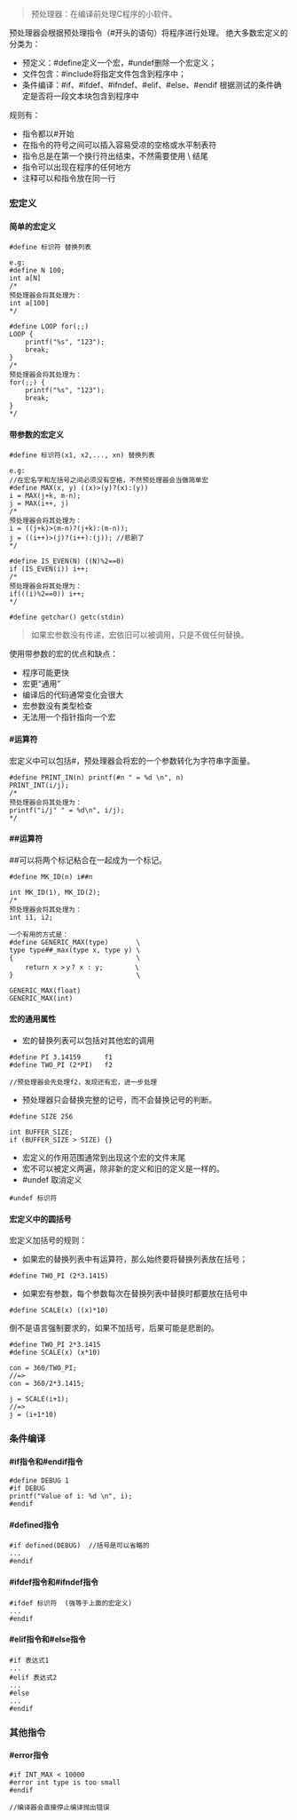 <!--
author: 刘青
date: 2017-2-3
title: 预处理器
type: note
source: C语言程序设计：现代方法-预处理器
tags: 
category: clang/c_programming
status: publish
summary: 
-->

> 预处理器：在编译前处理C程序的小软件。

预处理器会根据预处理指令（#开头的语句）将程序进行处理。
绝大多数宏定义的分类为：
- 预定义：#define定义一个宏，#undef删除一个宏定义；
- 文件包含：#include将指定文件包含到程序中；
- 条件编译：#if、#ifdef、#ifndef、#elif、#else、#endif 根据测试的条件确定是否将一段文本块包含到程序中

规则有：
- 指令都以#开始
- 在指令的符号之间可以插入容易受凉的空格或水平制表符
- 指令总是在第一个换行符出结束，不然需要使用 \ 结尾
- 指令可以出现在程序的任何地方
- 注释可以和指令放在同一行

### 宏定义
#### 简单的宏定义
```
#define 标识符 替换列表

e.g:
#define N 100;
int a[N]
/*
预处理器会将其处理为：
int a[100]
*/

#define LOOP for(;;)
LOOP {
    printf("%s", "123");
    break;    
}
/*
预处理器会将其处理为：
for(;;) {
    printf("%s", "123");
    break;    
}
*/
```

#### 带参数的宏定义

```
#define 标识符(x1, x2,..., xn) 替换列表

e.g:
//在宏名字和左括号之间必须没有空格，不然预处理器会当做简单宏
#define MAX(x, y) ((x)>(y)?(x):(y))
i = MAX(j+k, m-n);
j = MAX(i++, j)
/*
预处理器会将其处理为： 
i = ((j+k)>(m-n)?(j+k):(m-n));
j = ((i++)>(j)?(i++):(j)); //悲剧了
*/

#define IS_EVEN(N) ((N)%2==0)
if (IS_EVEN(i)) i++;
/*
预处理器会将其处理为：
if(((i)%2==0)) i++;
*/

#define getchar() getc(stdin)
```

> 如果宏参数没有传递，宏依旧可以被调用，只是不做任何替换。

使用带参数的宏的优点和缺点：
- 程序可能更快
- 宏更“通用”
- 编译后的代码通常变化会很大
- 宏参数没有类型检查
- 无法用一个指针指向一个宏

#### \#运算符
宏定义中可以包括#，预处理器会将宏的一个参数转化为字符串字面量。
```
#define PRINT_IN(n) printf(#n " = %d \n", n)
PRINT_INT(i/j);
/*
预处理器会将其处理为：
printf("i/j" " = %d\n", i/j);
*/
```

#### \#\#运算符
\#\#可以将两个标记粘合在一起成为一个标记。

```
#define MK_ID(n) i##n

int MK_ID(1), MK_ID(2);
/*
预处理器会将其处理为：
int i1, i2;

一个有用的方式是：
#define GENERIC_MAX(type)       \
type type##_max(type x, type y) \
{                               \
    return x >ｙ? x : y;        \
}                               \

GENERIC_MAX(float)
GENERIC_MAX(int)
```

#### 宏的通用属性
- 宏的替换列表可以包括对其他宏的调用

```
#define PI 3.14159      f1
#define TWO_PI (2*PI)   f2

//预处理器会先处理f2，发现还有宏，进一步处理
```

- 预处理器只会替换完整的记号，而不会替换记号的判断。

```
#define SIZE 256

int BUFFER_SIZE;
if (BUFFER_SIZE > SIZE) {}
```

- 宏定义的作用范围通常到出现这个宏的文件末尾
- 宏不可以被定义两遍，除非新的定义和旧的定义是一样的。
- #undef 取消定义
```
#undef 标识符
```

#### 宏定义中的圆括号 
宏定义加括号的规则：
- 如果宏的替换列表中有运算符，那么始终要将替换列表放在括号；
```
#define TWO_PI (2*3.1415)
```
- 如果宏有参数，每个参数每次在替换列表中替换时都要放在括号中
```
#define SCALE(x) ((x)*10)
```

倒不是语言强制要求的，如果不加括号，后果可能是悲剧的。
```
#define TWO_PI 2*3.1415
#define SCALE(x) (x*10)

con = 360/TWO_PI;      
//=>
con = 360/2*3.1415;

j = SCALE(i+1);
//=>
j = (i+1*10) 
```

### 条件编译
#### #if指令和#endif指令
```
#define DEBUG 1
#if DEBUG
printf("Value of i: %d \n", i);
#endif
```

#### #defined指令
```
#if defined(DEBUG)  //括号是可以省略的
...
#endif
```

#### #ifdef指令和#ifndef指令
```
#ifdef 标识符  (强等于上面的宏定义)
...
#endif
```

#### #elif指令和#else指令
```
#if 表达式1
...
#elif 表达式2
...
#else
...
#endif
```

### 其他指令
#### #error指令
```
#if INT_MAX < 10000
#error int type is too small
#endif

//编译器会直接停止编译抛出错误
```
